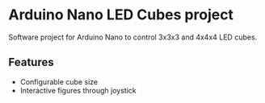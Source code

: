 # Arduino Nano LED Cubes project

Software project for Arduino Nano to control 3x3x3 and 4x4x4 LED cubes.

## Features
- Configurable cube size
- Interactive figures through joystick
